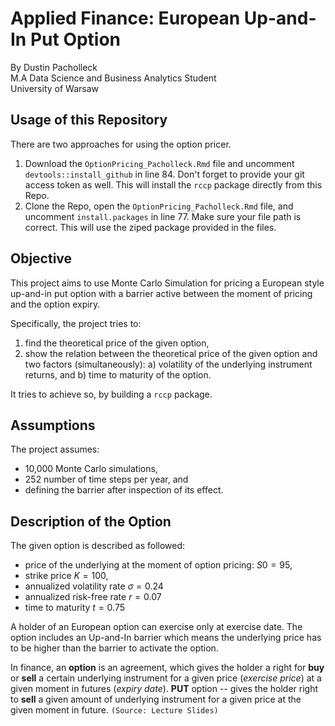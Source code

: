 # Applied Finance: European Up-and-In Put Option
By Dustin Pacholleck <br/>
M.A Data Science and Business Analytics Student <br/>
University of Warsaw

## Usage of this Repository

There are two approaches for using the option pricer. 

1. Download the `OptionPricing_Pacholleck.Rmd` file and uncomment `devtools::install_github` in line 84. Don't forget to provide your git access token as well. This will install the `rccp` package directly from this Repo.
2. Clone the Repo, open the `OptionPricing_Pacholleck.Rmd` file, and uncomment `install.packages` in line 77. Make sure your file path is correct. This will use the ziped package provided in the files. 

## Objective

This project aims to use Monte Carlo Simulation for pricing a European style up-and-in put option with a barrier active between the moment of pricing and the option expiry.

Specifically, the project tries to:

1. find the theoretical price of the given option,
2. show the relation between the theoretical price of the given option and two factors (simultaneously):
    a) volatility of the underlying instrument returns, and
    b) time to maturity of the option.

It tries to achieve so, by building a `rccp` package. 

## Assumptions

The project assumes: 

* 10,000 Monte Carlo simulations,
* 252 number of time steps per year, and
* defining the barrier after inspection of its effect.


## Description of the Option

The given option is described as followed: 

* price of the underlying at the moment of option pricing: $S0 = 95$,
* strike price $K = 100$,
* annualized volatility rate $\sigma = 0.24$ 
* annualized risk-free rate $r = 0.07$
* time to maturity $t = 0.75$
  
A holder of an European option can exercise only at exercise date. The option includes an Up-and-In barrier which means the underlying price has to be higher than the barrier to activate the option.

In finance, an **option** is an agreement, which gives the holder a right for **buy** or **sell** a certain underlying instrument for a given price (*exercise price*) at a given moment in futures (*expiry date*).
**PUT** option -- gives the holder right to **sell** a given amount of underlying instrument for a given price at the given moment in future. 
`(Source: Lecture Slides)`
 
